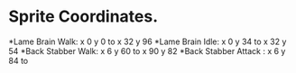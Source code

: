 # Sprite Coordinates.

*Lame Brain Walk: x 0 y 0 to x 32 y 96 
*Lame Brain Idle: x 0 y 34 to x 32 y 54
*Back Stabber Walk: x 6 y 60 to x 90 y 82
*Back Stabber Attack : x 6 y 84 to 